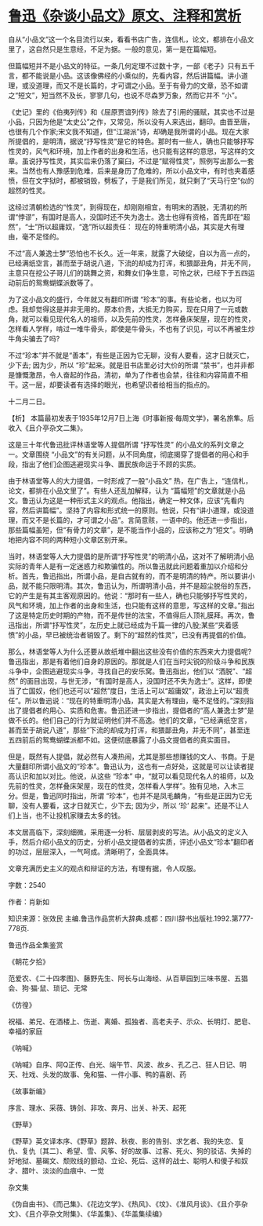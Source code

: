 # [鲁迅《杂谈小品文》原文、注释和赏析](https://www.vrrw.net/wx/9794.html)

自从“小品文”这一个名目流行以来，看看书店广告，连信札，论文，都排在小品文里了，这自然只是生意经，不足为据。一般的意见，第一是在篇幅短。

但篇幅短并不是小品文的特征。一条几何定理不过数十字，一部《老子》只有五千言，都不能说是小品。这该像佛经的小乘似的，先看内容，然后讲篇幅。讲小道理，或没道理，而又不是长篇的，才可谓之小品。至于有骨力的文章，恐不如谓之“短文”，短当然不及长，寥寥几句，也说不尽森罗万象，然而它并不 “小”。

《史记》里的《伯夷列传》和《屈原贾谊列传》除去了引用的骚赋，其实也不过是小品，只因为他是“太史公”之作，又常见，所以没有人来选出，翻印。由晋至唐，也很有几个作家;宋文我不知道，但“江湖派”诗，却确是我所谓的小品。现在大家所提倡的，是明清，据说“抒写性灵”是它的特色。那时有一些人，确也只能够抒写性灵的，风气和环境，加上作者的出身和生活，也只能有这样的意思，写这样的文章。虽说抒写性灵，其实后来仍落了窠臼，不过是“赋得性灵”，照例写出那么一套来。当然也有人豫感到危难，后来是身历了危难的，所以小品文中，有时也夹着感愤，但在文字狱时，都被销毁，劈板了，于是我们所见，就只剩了“天马行空”似的超然的性灵。

这经过清朝检选的“性灵”，到得现在，却刚刚相宜，有明末的洒脱，无清初的所谓“悖谬”，有国时是高人，没国时还不失为逸士。逸士也得有资格，首先即在“超然”，“士”所以超庸奴，“逸”所以超责任： 现在的特重明清小品，其实是大有理由，毫不足怪的。

不过“高人兼逸士梦”恐怕也不长久。近一年来，就露了大破绽，自以为高一点的，已经满纸空言，甚而至于胡说八道，下流的却成为打诨，和猥鄙丑角，并无不同，主意只在挖公子哥儿们的跳舞之资，和舞女们争生意，可怜之状，已经下于五四运动前后的鸳鸯蝴蝶派数等了。

为了这小品文的盛行，今年就又有翻印所谓 “珍本”的事。有些论者，也以为可虑。我却觉得这是并非无用的。原本价贵，大抵无力购买，现在只用了一元或数角，就可以看见现代名人的祖师，以及先前的性灵，怎样叠床架屋，现在的性灵，怎样看人学样，啃过一堆牛骨头，即使是牛骨头，不也有了识见，可以不再被生炒牛角尖骗去了吗?

不过“珍本”并不就是“善本”，有些是正因为它无聊，没有人要看，这才日就灭亡，少下去; 因为少，所以 “珍”起来。就是旧书店里必讨大价的所谓 “禁书”，也并非都是慷慨激昂，令人奋起的作品，清初，单为了作者也会禁，往往和内容简直不相干。这一层，却要读者有选择的眼光，也希望识者给相当的指点的。

十二月二日。



【析】 本篇最初发表于1935年12月7日上海《时事新报·每周文学》，署名旅隼。后收入《且介亭杂文二集》。

这是三十年代鲁迅批评林语堂等人提倡所谓 “抒写性灵” 的小品文的系列文章之一。文章围绕 “小品文”的有关问题，从不同角度，彻底揭穿了提倡者的用心和手段，指出了他们企图逃避现实斗争、置民族命运于不顾的实质。

由于林语堂等人的大力提倡，一时形成了一股“小品文” 热，在广告上，“连信札，论文，都排在小品文里了”。有些人还乱加解释，认为 “篇幅短”的文章就是小品文。鲁迅认为这是一种形式主义的观点。他指出，确定一种文体，应该“先看内容，然后讲篇幅”。坚持了内容和形式统一的原则。他说，只有“讲小道理，或没道理，而又不是长篇的，才可谓之小品”。言简意赅，一语中的。他还进一步指出，那些篇幅虽短，但“有骨力的文章”，是不能当作小品的，应该称之为“短文”。明确地把内容不同的两种短小文章区别开来。

当时，林语堂等人大力提倡的是所谓“抒写性灵”的明清小品，这对不了解明清小品实际的青年人是有一定迷惑力和欺骗性的。所以鲁迅就此问题着重加以介绍和分析。首先，鲁迅指出，所谓小品，是自古就有的，而不是明清的特产。所以要讲小品，就不能只限明清。其次，鲁迅认为，所谓明清小品，并不是超尘脱俗的东西，它的产生是有其主客观原因的。他说：“那时有一些人，确也只能够抒写性灵的，风气和环境，加上作者的出身和生活，也只能有这样的意思，写这样的文章。”指出了这是特定历史时期的产物，而不是传世的法宝，不值得后人顶礼膜拜。再次，鲁迅指出，所谓“抒写性灵”，左历史上就已经成为千篇一律的八股;某些“夹着感愤”的小品，早已被统治者销毁了。剩下的“超然的性灵”，已没有再提倡的价值。

那么，林语堂等人为什么还要从故纸堆中翻出这些没有价值的东西来大力提倡呢?鲁迅指出，那是有着他们自身的原因的。那就是人们在当时尖锐的阶级斗争和民族斗争中，企图逃避现实斗争，寻找自己的安乐窝。鲁迅指出，他们以 “洒脱”、“超然” 的面目出现，与世无涉，“有国时是高人，没国时还不失为逸士”。这样，即使当了亡国奴，他们也还可以“超然”度日，生活上可以“超庸奴”，政治上可以“超责任”。所以鲁迅说：“现在的特重明清小品，其实是大有理由，毫不足怪的。”深刻指出了提倡者的用心、实质和危害。鲁迅还进一步指出，提倡者的“高人兼逸士梦”是做不长的。他们自己的行为就证明他们并不高逸。他们的文章，“已经满纸空言，甚而至于胡说八道”，那些“下流的却成为打诨，和猥鄙丑角，并无不同”，甚至连五四前后的鸳鸯蝴蝶派都不如。这便彻底暴露了小品文提倡者的真实面目。

但是，既然有人提倡，就必然有人凑热闹，尤其是那些想赚钱的文人、书商。于是大量翻印所谓小品文的“珍本”。鲁迅认为，这也有一点好处，这就是可以让读者提高认识和加以对比。他说，从这些 “珍本” 中，“就可以看见现代名人的祖师，以及先前的性灵，怎样叠床架屋，现在的性灵，怎样看人学样”。独有见地，入木三分。但是，鲁迅同时指出，所谓 “珍本”，也并不是凤毛麟角，“有些是正因为它无聊，没有人要看，这才日就灭亡，少下去; 因为少，所以 ‘珍’ 起来”。还是不让人们上当，也不让投机家赚去太多的钱。

本文居高临下，深刻细微，采用逐一分析、层层剥皮的写法。从小品文的定义入手，然后介绍小品文的历史，分析小品文提倡者的实质，评述小品文“珍本”翻印者的功过，层层深入，一气呵成。清晰明了，全面具体。

文章充满历史主义的观点和辩证的方法，有理有据，令人叹服。

字数：2540

作者：肖新如

知识来源：张效民 主编.鲁迅作品赏析大辞典.成都：四川辞书出版社.1992.第777-778页.

鲁迅作品全集鉴赏

《朝花夕拾》

范爱农、《二十四孝图》、藤野先生、阿长与山海经、从百草园到三味书屋、五猖会、狗·猫·鼠、琐记、无常

《仿徨》

祝福、弟兄、在酒楼上、伤逝、离婚、孤独者、高老夫子、示众、长明灯、肥皂、幸福的家庭

《呐喊》

《呐喊》自序、阿Q正传、白光、端午节、风波、故乡、孔乙己、狂人日记、明天、社戏、头发的故事、兔和猫、一件小事、鸭的喜剧、药

《故事新编》

序言、理水、采薇、铸剑、非攻、奔月、出关、补天、起死

《野草》

《野草》英文译本序、《野草》题辞、秋夜、影的告别、求乞者、我的失恋、复仇、复仇〔其二〕、希望、雪、风筝、好的故事、过客、死火、狗的驳诘、失掉的好地狱、墓碣文、颓败线的颤动、立论、死后、这样的战士、聪明人和傻子和奴才、腊叶、淡淡的血痕中、一觉

杂文集

《伪自由书》、《而己集》、《花边文学》、《热风》、《坟》、《准风月谈》、《且介亭杂文》、《且介亭杂文附集》、《华盖集》、《华盖集续编》

